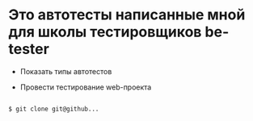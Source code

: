 # Это автотесты написанные мной для школы тестировщиков be-tester

+ Показать типы автотестов

+ Провести тестирование web-проекта

```bash

$ git clone git@github...